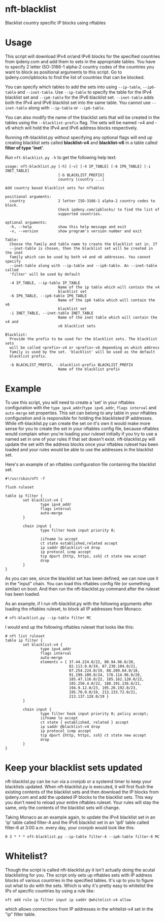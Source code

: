 # nft-blacklist
Blacklist country specific IP blocks using nftables

# Usage
This script will download IPv4 or/and IPv6 blocks for the specified countries
from ipdeny.com and add them to sets in the appropriate tables. You have to
specify 2 letter ISO-3166-1 alpha-2 country codes of the countries you want to
block as positional arguments to this script. Go to ipdeny.com/ipblocks to find
the list of countries that can be blocked.

You can specify which tables to add the sets into using `--ip-table`,
`--ip6-table` and `--inet-table`. Use `--ip-table` to specify the table for the
IPv4 blacklist set and `--ip6-table` for the IPv6 blacklist set.
`--inet-table` adds both the IPv4 and IPv6 blacklist set into the same table.
You cannot use `--inet-table` along with `--ip-table` or `--ip6-table`.

You can also modify the name of the blacklist sets that will be created in the
tables using the `--blacklist-prefix` flag. The sets will be named <prefix>-v4
and <prefix>-v6 which will hold the IPv4 and IPv6 address blocks respectively.

Running nft-blacklist.py without specifying any optional flags will end up
creating blacklist sets called **blacklist-v4** and **blacklist-v6** in a table
called **filter of type 'inet'**.

Run `nft-blacklist.py -h` to get the following help text:
```
usage: nft-blacklist.py [-h] [-v] [-4 IP_TABLE] [-6 IP6_TABLE] [-i INET_TABLE]
                        [-b BLACKLIST_PREFIX]
                        country [country ...]

Add country based blacklist sets for nftables

positional arguments:
  country               2 letter ISO-3166-1 alpha-2 country codes to block.
                        Check ipdeny.com/ipblocks/ to find the list of
                        supported countries.

optional arguments:
  -h, --help            show this help message and exit
  -v, --version         show program's version number and exit

Table:
  Choose the family and table name to create the blacklist set in. If
  --inet-table is chosen, then the blacklist set will be created in the inet
  family which can be used by both v4 and v6 addresses. You cannot specify
  --inet-table along with --ip-table and --ip6-table. An --inet-table called
  'filter' will be used by default

  -4 IP_TABLE, --ip-table IP_TABLE
                        Name of the ip table which will contain the v4
                        blacklist set
  -6 IP6_TABLE, --ip6-table IP6_TABLE
                        Name of the ip6 table which will contain the v6
                        blacklist set
  -i INET_TABLE, --inet-table INET_TABLE
                        Name of the inet table which will contain the v4 and
                        v6 blacklist sets

Blacklist:
  Provide the prefix to be used for the blacklist sets. The blacklist sets
  will be called <prefix>-v4 or <prefix>-v6 depending on which address
  family is used by the set. 'blacklist' will be used as the default
  blacklist prefix.

  -b BLACKLIST_PREFIX, --blacklist-prefix BLACKLIST_PREFIX
                        Name of the blacklist prefix

```

# Example

To use this script, you will need to create a 'set' in your nftables
configuration with the `type ipv4_addr`/`type ipv6_addr`, `flags interval` and
`auto-merge` set properties.  This set can belong to any table in your nftables
configuration and is responsible for holding the blacklisted IP addresses.
While nft-blacklist.py can create the set on it's own it would make more sense
for you to create the set in your nftables config file, because nftables would
complain when you're loading your ruleset initially if you try to use a named
set in one of your rules if that set doesn't exist. nft-blacklist.py will
update the set with the address blocks once your nftables ruleset has been
loaded and your rules would be able to use the addresses in the blacklist set.

Here's an example of an nftables configuration file containing the blacklist set.

```
#!/usr/sbin/nft -f

flush ruleset

table ip filter {
        set blacklist-v4 {
                type ipv4_addr
                flags interval
                auto-merge
        }

        chain input {
                type filter hook input priority 0;

                iifname lo accept
                ct state established,related accept
                ip saddr @blacklist-v4 drop
                ip protocol icmp accept
                tcp dport {http, https, ssh} ct state new accept
                drop
        }
}
```
As you can see, since the blacklist set has been defined, we can now use it in
the "input" chain. You can load this nftables config file (or something
similar) on boot. And then run the nft-blacklist.py command after the ruleset
has been loaded.

As an example, if I run nft-blacklist.py with the following arguments after
loading the nftables ruleset, to block all IP addresses from Monaco:
```
# nft-blacklist.py --ip-table filter MC
```
I would end up the following nftables ruleset that looks like this:
```
# nft list ruleset
table ip filter {
        set blacklist-v4 {
                type ipv4_addr
                flags interval
                auto-merge
                elements = { 37.44.224.0/22, 80.94.96.0/20,
                             82.113.0.0/19, 87.238.104.0/21,
                             87.254.224.0/19, 88.209.64.0/18,
                             91.199.109.0/24, 176.114.96.0/20,
                             185.47.116.0/22, 185.162.120.0/22,
                             185.250.4.0/22, 188.191.136.0/21,
                             194.9.12.0/23, 195.20.192.0/23,
                             195.78.0.0/19, 213.133.72.0/21,
                             213.137.128.0/19 }
        }

        chain input {
                type filter hook input priority 0; policy accept;
                iifname lo accept
                ct state { established, related } accept
                ip saddr @blacklist-v4 drop
                ip protocol icmp accept
                tcp dport {http, https, ssh} ct state new accept
                drop
        }
}
```

# Keep your blacklist sets updated

nft-blacklist.py can be run via a cronjob or a systemd timer to keep your
blacklists updated. When nft-blacklist.py is executed, it will first flush the
existing contents of the blacklist sets and then download the IP blocks from
ipdeny.com and add the updated IP blocks to the blacklist sets. This way you
don't need to reload your entire nftables ruleset. Your rules will stay the
same, only the contents of the blacklist sets will change.

Taking Monaco as an example again, to update the IPv4 blacklist set in an 'ip'
table called filter-4 and the IPv6 blacklist set in an 'ip6' table called
filter-6 at 3:00 a.m. every day, your cronjob would look like this:
```
0 3 * * * nft-blacklist.py --ip-table filter-4 --ip6-table filter-6 MC
```

# Whitelist?

Though the script is called nft-blacklist.py it isn't actually doing the acutal
blacklisting for you. The script only sets up nftables sets with IP address
blocks of various countries in the specified tables. It's up to you to figure
out what to do with the sets. Which is why it's pretty easy to whitelist the
IPs of specific countries by using a rule like:
```
nft add rule ip filter input ip saddr @whitelist-v4 allow
```
which allows connections from IP addresses in the whitelist-v4 set in the "ip"
filter table.
